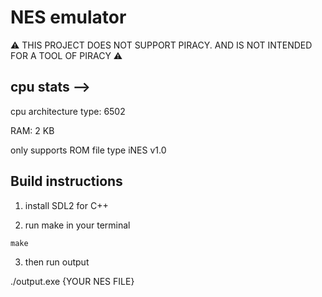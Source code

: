 # NES emulator

⚠ THIS PROJECT DOES NOT SUPPORT PIRACY. AND IS NOT INTENDED FOR A TOOL OF PIRACY ⚠ 




## cpu stats -->

cpu architecture type: 6502

RAM: 2 KB

only supports ROM file type iNES v1.0 


## Build instructions


1. install SDL2  for C++


2. run make in your terminal

```
make 
```


3. then run output

./output.exe {YOUR NES FILE}


